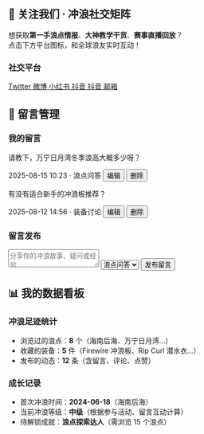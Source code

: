 ## 📣 关注我们 · 冲浪社交矩阵  
想获取**第一手浪点情报**、**大神教学干货**、**赛事直播回放**？  
点击下方平台图标，和全球浪友实时互动！  

### 社交平台
<div class="social-follow">
  <a href="https://twitter.com/your_twitter" target="_blank" class="twitter">
    <i class="fa fa-twitter"></i>
    <span>Twitter</span>
  </a>
  <a href="https://weibo.com/your_weibo" target="_blank" class="weibo">
    <i class="fa fa-weibo"></i>
    <span>微博</span>
  </a>
  <a href="https://www.xiaohongshu.com/user/profile/your_id" target="_blank" class="xiaohongshu">
    <i class="fa fa-instagram"></i> <!-- 小红书没有官方Font Awesome图标，使用Instagram替代 -->
    <span>小红书</span>
  </a>
  <a href="https://www.douyin.com/user/your_id" target="_blank" class="douyin">
    <i class="fa fa-music"></i> <!-- 抖音使用音乐图标替代 -->
    <span>抖音</span>
  </a>
  <a href="https://www.douyin.com/user/your_id" target="_blank" class="douyin">
    <i class="fa fa-music"></i> <!-- 抖音使用音乐图标替代 -->
    <span>抖音</span>
  </a>
  <a href="mailto:EMAIL" target="_blank" class="email">
    <i class="fa fa-envelope"></i> <!-- 抖音使用音乐图标替代 -->
    <span>邮箱</span>
  </a>
</div> 

## 📝 留言管理
### 我的留言
<div class="message-list">
  <div class="message-card">
    <p class="message-content">请教下，万宁日月湾冬季浪高大概多少呀？</p>
    <span class="message-meta">2025-08-15 10:23 · 浪点问答</span>
    <button class="btn-edit" onclick="editMessage(1)">编辑</button>
    <button class="btn-delete" onclick="deleteMessage(1)">删除</button>
  </div>
  <div class="message-card">
    <p class="message-content">有没有适合新手的冲浪板推荐？</p>
    <span class="message-meta">2025-08-12 14:56 · 装备讨论</span>
    <button class="btn-edit" onclick="editMessage(2)">编辑</button>
    <button class="btn-delete" onclick="deleteMessage(2)">删除</button>
  </div>
  <!-- 更多留言卡片动态加载 -->
</div>

### 留言发布
<form class="message-form" onsubmit="return submitMessage()">
  <textarea id="message-input" placeholder="分享你的冲浪故事、疑问或经验..."></textarea>
  <select id="message-category">
    <option value="spot-qa">浪点问答</option>
    <option value="gear-discuss">装备讨论</option>
    <option value="life-sharing">浪人生活</option>
  </select>
  <button type="submit" class="btn-submit">发布留言</button>
</form>

## 📊 我的数据看板
### 冲浪足迹统计
- 浏览过的浪点：<strong>8</strong> 个（海南后海、万宁日月湾...）  
- 收藏的装备：<strong>5</strong> 件（Firewire 冲浪板、Rip Curl 潜水衣...）  
- 发布的动态：<strong>12</strong> 条（含留言、评论、点赞）  

### 成长记录
- 首次冲浪时间：<strong>2024-06-18</strong>（海南后海）  
- 当前冲浪等级：<strong>中级</strong>（根据参与活动、留言互动计算）  
- 待解锁成就：<strong>浪点探索达人</strong>（需浏览 15 个浪点）  